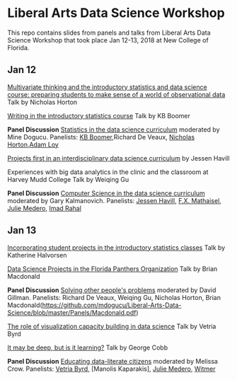# Liberal Arts Data Science Workshop

This repo contains slides from panels and talks from Liberal Arts Data Science Workshop that took place Jan 12-13, 2018 at New College of Florida. 

## Jan 12

[Multivariate thinking and the introductory statistics and data science course: preparing students to make sense of a world of observational data](https://github.com/mdogucu/Liberal-Arts-Data-Science/blob/master/Talks/Horton-talk.pdf) Talk by Nicholas Horton

[Writing in the introductory statistics course](https://github.com/mdogucu/Liberal-Arts-Data-Science/blob/master/Talks/Boomer.pdf) Talk by KB Boomer

__Panel Discussion__ [Statistics in the data science curriculum](https://github.com/mdogucu/Liberal-Arts-Data-Science/blob/master/Panels/Statistics%20-%20moderator.pdf) moderated by Mine Dogucu. Panelists: [KB Boomer](https://github.com/mdogucu/Liberal-Arts-Data-Science/blob/master/Panels/Coomer.pdf),Richard De Veaux, [Nicholas Horton](https://github.com/mdogucu/Liberal-Arts-Data-Science/blob/master/Panels/Horton.pdf),[Adam Loy](https://github.com/mdogucu/Liberal-Arts-Data-Science/blob/master/Panels/Loy.pdf) 

[Projects first in an interdisciplinary data science curriculum](https://github.com/mdogucu/Liberal-Arts-Data-Science/blob/master/Talks/Havill.pdf) by Jessen Havill

Experiences with big data analytics in the clinic and the classroom at Harvey Mudd College Talk by Weiqing Gu

__Panel Discussion__ [Computer Science in the data science curriculum](https://github.com/mdogucu/Liberal-Arts-Data-Science/blob/master/Panels/CS%20-%20moderator.pdf) moderated by Gary Kalmanovich. Panelists: [Jessen Havill](https://github.com/mdogucu/Liberal-Arts-Data-Science/blob/master/Panels/Havill.pdf), [F.X. Mathaisel](https://github.com/mdogucu/Liberal-Arts-Data-Science/blob/master/Panels/Mathaisel.pdf), [Julie Medero](https://github.com/mdogucu/Liberal-Arts-Data-Science/blob/master/Panels/Medero.pdf), [Imad Rahal](https://github.com/mdogucu/Liberal-Arts-Data-Science/blob/master/Panels/Rahal.pdf)

## Jan 13

[Incorporating student projects in the introductory statistics classes](https://github.com/mdogucu/Liberal-Arts-Data-Science/blob/master/Talks/Halvorsen.pdf) Talk by Katherine Halvorsen

[Data Science Projects in the Florida Panthers Organization](https://github.com/mdogucu/Liberal-Arts-Data-Science/blob/master/Talks/Macdonald.pdf) Talk by Brian Macdonald

__Panel Discussion__ [Solving other people's problems]() moderated by David Gillman. Panelists: Richard De Veaux, Weiqing Gu, Nicholas Horton, Brian Macdonald(https://github.com/mdogucu/Liberal-Arts-Data-Science/blob/master/Panels/Macdonald.pdf)

[The role of visualization capacity building in data science](https://github.com/mdogucu/Liberal-Arts-Data-Science/blob/master/Talks/Byrd.pdf) Talk by Vetria Byrd 

[It may be deep, but is it learning?](https://github.com/mdogucu/Liberal-Arts-Data-Science/blob/master/Talks/Cobb.pdf) Talk by George Cobb

__Panel Discussion__ [Educating data-literate citizens](https://github.com/mdogucu/Liberal-Arts-Data-Science/blob/master/Panels/Data%20Literacy%20-%20moderator.pdf) moderated by Melissa Crow. Panelists: [Vetria Byrd](https://github.com/mdogucu/Liberal-Arts-Data-Science/blob/master/Panels/Byrd.pdf), [Manolis Kaparakis], [Julie Medero](https://github.com/mdogucu/Liberal-Arts-Data-Science/blob/master/Panels/Medero.pdf), [Witmer](https://github.com/mdogucu/Liberal-Arts-Data-Science/blob/master/Panels/Witmer.pdf)









